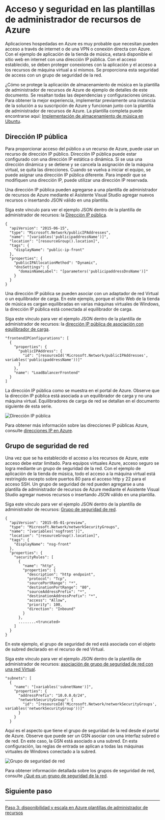 <properties
   pageTitle="Acceso y seguridad en las plantillas de administrador de recursos de Azure | Microsoft Azure" 
   description="Tutorial de DotNet principales de Azure Máquina Virtual"
   services="virtual-machines-linux"
   documentationCenter="virtual-machines"
   authors="neilpeterson"
   manager="timlt"
   editor="tysonn"
   tags="azure-service-management"/>

<tags
   ms.service="virtual-machines-linux"
   ms.devlang="na"
   ms.topic="article"
   ms.tgt_pltfrm="vm-linux"
   ms.workload="infrastructure"
   ms.date="09/21/2016"
   ms.author="nepeters"/>

# <a name="access-and-security-in-azure-resource-manager-templates"></a>Acceso y seguridad en las plantillas de administrador de recursos de Azure

Aplicaciones hospedadas en Azure es muy probable que necesitan pueden acceso a través de internet o de una VPN o conexión directa con Azure. Con el ejemplo de aplicación de la tienda de música, estará disponible el sitio web en internet con una dirección IP pública. Con el acceso establecido, se deben proteger conexiones con la aplicación y el acceso a los recursos de máquina virtual a sí mismos. Se proporciona esta seguridad de access con un grupo de seguridad de la red. 

¿Cómo se protege la aplicación de almacenamiento de música en la plantilla de administrador de recursos de Azure de ejemplo de detalles de este documento. Se resaltan todas las dependencias y configuraciones únicas. Para obtener la mejor experiencia, implementar previamente una instancia de la solución a su suscripción de Azure y funcionan junto con la plantilla de administrador de recursos de Azure. La plantilla completa puede encontrarse aquí: [Implementación de almacenamiento de música en Ubuntu](https://github.com/Microsoft/dotnet-core-sample-templates/tree/master/dotnet-core-music-linux).


## <a name="public-ip-address"></a>Dirección IP pública

Para proporcionar acceso del público a un recurso de Azure, puede usar un recurso de dirección IP público. Dirección IP pública puede estar configurado con una dirección IP estática o dinámica. Si se usa una dirección dinámica y se detiene y se cancela la asignación de la máquina virtual, se quita las direcciones. Cuando se vuelva a iniciar el equipo, se puede asignar una dirección IP pública diferente. Para impedir que se modifiquen una dirección IP, puede utilizar una dirección IP reservada. 

Una dirección IP pública pueden agregarse a una plantilla de administrador de recursos de Azure mediante el Asistente Visual Studio agregar nuevos recursos o insertando JSON válido en una plantilla. 

Siga este vínculo para ver el ejemplo JSON dentro de la plantilla de administrador de recursos: la [Dirección IP pública](https://github.com/Microsoft/dotnet-core-sample-templates/blob/master/dotnet-core-music-linux/azuredeploy.json#L121).


```none
{
  "apiVersion": "2015-06-15",
  "type": "Microsoft.Network/publicIPAddresses",
  "name": "[variables('publicipaddressName')]",
  "location": "[resourceGroup().location]",
  "tags": {
    "displayName": "public-ip-front"
  },
  "properties": {
    "publicIPAllocationMethod": "Dynamic",
    "dnsSettings": {
      "domainNameLabel": "[parameters('publicipaddressDnsName')]"
    }
  }
}
```

Una dirección IP pública se pueden asociar con un adaptador de red Virtual o un equilibrador de carga. En este ejemplo, porque el sitio Web de la tienda de música es cargan equilibradas en varias máquinas virtuales de Windows, la dirección IP pública está conectada al equilibrador de carga.

Siga este vínculo para ver el ejemplo JSON dentro de la plantilla de administrador de recursos: la [dirección IP pública de asociación con equilibrador de carga](https://github.com/Microsoft/dotnet-core-sample-templates/blob/master/dotnet-core-music-linux/azuredeploy.json#L208).

```none
"frontendIPConfigurations": [
  {
    "properties": {
      "publicIPAddress": {
        "id": "[resourceId('Microsoft.Network/publicIPAddresses', variables('publicipaddressName'))]"
      }
    },
    "name": "LoadBalancerFrontend"
  }
]
```

La dirección IP pública como se muestra en el portal de Azure. Observe que la dirección IP pública está asociada a un equilibrador de carga y no una máquina virtual. Equilibradores de carga de red se detallan en el documento siguiente de esta serie.

![Dirección IP pública](./media/virtual-machines-linux-dotnet-core/pubip.png)

Para obtener más información sobre las direcciones IP públicas Azure, consulte [direcciones IP en Azure](../virtual-network/virtual-network-ip-addresses-overview-arm.md).

## <a name="network-security-group"></a>Grupo de seguridad de red

Una vez que se ha establecido el acceso a los recursos de Azure, este acceso debe estar limitado. Para equipos virtuales Azure, acceso seguro se logra mediante un grupo de seguridad de la red. Con el ejemplo de aplicación de la tienda de música, todo el acceso a la máquina virtual está restringido excepto sobre puertos 80 para el acceso http y 22 para el acceso SSH. Un grupo de seguridad de red pueden agregarse a una plantilla de administrador de recursos de Azure mediante el Asistente Visual Studio agregar nuevos recursos o insertando JSON válido en una plantilla.

Siga este vínculo para ver el ejemplo JSON dentro de la plantilla de administrador de recursos: [Grupo de seguridad de red](https://github.com/Microsoft/dotnet-core-sample-templates/blob/master/dotnet-core-music-linux/azuredeploy.json#L68).

```none
{
  "apiVersion": "2015-05-01-preview",
  "type": "Microsoft.Network/networkSecurityGroups",
  "name": "[variables('nsgfront')]",
  "location": "[resourceGroup().location]",
  "tags": {
    "displayName": "nsg-front"
  },
  "properties": {
    "securityRules": [
      {
        "name": "http",
        "properties": {
          "description": "http endpoint",
          "protocol": "Tcp",
          "sourcePortRange": "*",
          "destinationPortRange": "80",
          "sourceAddressPrefix": "*",
          "destinationAddressPrefix": "*",
          "access": "Allow",
          "priority": 100,
          "direction": "Inbound"
        }
      },
      ........<truncated> 
    ]
  }
}
```

En este ejemplo, el grupo de seguridad de red está asociada con el objeto de subred declarado en el recurso de red Virtual. 

Siga este vínculo para ver el ejemplo JSON dentro de la plantilla de administrador de recursos: [asociación de grupo de seguridad de red con una red Virtual](https://github.com/Microsoft/dotnet-core-sample-templates/blob/master/dotnet-core-music-linux/azuredeploy.json#L158).


```none
"subnets": [
  {
    "name": "[variables('subnetName')]",
    "properties": {
      "addressPrefix": "10.0.0.0/24",
      "networkSecurityGroup": {
        "id": "[resourceId('Microsoft.Network/networkSecurityGroups', variables('networkSecurityGroup'))]"
      }
    }
  }
```

Aquí es el aspecto que tiene el grupo de seguridad de la red desde el portal de Azure. Observe que puede ser un GSN asociar con una interfaz subred o de red. En este caso, la GSN está asociado a una subred. En esta configuración, las reglas de entrada se aplican a todas las máquinas virtuales de Windows conectado a la subred.

![Grupo de seguridad de red](./media/virtual-machines-linux-dotnet-core/nsg.png)

Para obtener información detallada sobre los grupos de seguridad de red, consulte [¿Qué es un grupo de seguridad de la red]( https://azure.microsoft.com/documentation/articles/virtual-networks-nsg/).

## <a name="next-step"></a>Siguiente paso

<hr>

[Paso 3: disponibilidad y escala en Azure plantillas de administrador de recursos](./virtual-machines-linux-dotnet-core-4-availability-scale.md)
